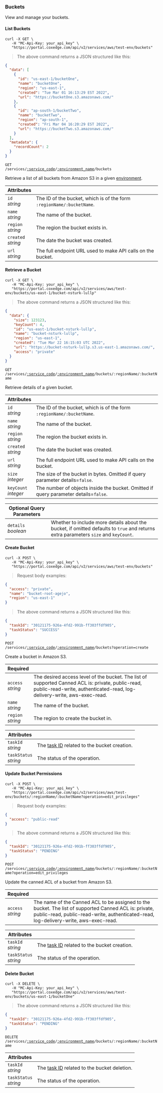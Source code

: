 ### Buckets

View and manage your buckets.

<!-------------------- LIST buckets -------------------->

#### List Buckets

```shell
curl -X GET \
   -H "MC-Api-Key: your_api_key" \
   "https://portal.coxedge.com/api/v2/services/aws/test-env/buckets"
```

> The above command returns a JSON structured like this:

```json
{
  "data": [
    {
      "id": "us-east-1/bucketOne",
      "name": "bucketOne",
      "region": "us-east-1",
      "created": "Tue Mar 01 16:13:29 EST 2022",
      "url": "https://bucketOne.s3.amazonaws.com/"
    },
    {
      "id": "ap-south-1/bucketTwo",
      "name": "bucketTwo",
      "region": "ap-south-1",
      "created": "Fri Mar 04 16:20:29 EST 2022",
      "url": "https://bucketTwo.s3.amazonaws.com/"
    }
  ],
  "metadata": {
    "recordCount": 2
  }
}
```

<code>GET /services/<a href="#administration-service-connections">:service_code</a>/<a href="#administration-environments">:environment_name</a>/buckets</code>

Retrieve a list of all buckets from Amazon S3 in a given [environment](#administration-environments).

| Attributes             | &nbsp;                                                                |
| ---------------------- | --------------------------------------------------------------------- |
| `id`<br/>_string_      | The ID of the bucket, which is of the form `:regionName/:bucketName`. |
| `name`<br/>_string_    | The name of the bucket.                                               |
| `region`<br/>_string_  | The region the bucket exists in.                                      |
| `created`<br/>_string_ | The date the bucket was created.                                      |
| `url`<br/>_string_     | The full endpoint URL used to make API calls on the bucket.           |

<!-------------------- GET Bucket -------------------->

#### Retrieve a Bucket

```shell
curl -X GET \
   -H "MC-Api-Key: your_api_key" \
   "https://portal.coxedge.com/api/v2/services/aws/test-env/buckets/us-east-1/bucket-nsturk-lullp"
```

> The above command returns a JSON structured like this:

```json
{
  "data": {
    "size": 123123,
    "keyCount": 4,
    "id": "us-east-1/bucket-nsturk-lullp",
    "name": "bucket-nsturk-lullp",
    "region": "us-east-1",
    "created": "Tue Mar 22 16:15:03 UTC 2022",
    "url": "https://bucket-nsturk-lullp.s3.us-east-1.amazonaws.com/",
    "access": "private"
  }
}
```

<code>GET /services/<a href="#administration-service-connections">:service_code</a>/<a href="#administration-environments">:environment_name</a>/buckets/:regionName/:bucketName</code>

Retrieve details of a given bucket.

| Attributes               | &nbsp;                                                                               |
| ------------------------ | ------------------------------------------------------------------------------------ |
| `id`<br/>_string_        | The ID of the bucket, which is of the form `:regionName/:bucketName`.                |
| `name`<br/>_string_      | The name of the bucket.                                                              |
| `region`<br/>_string_    | The region the bucket exists in.                                                     |
| `created`<br/>_string_   | The date the bucket was created.                                                     |
| `url`<br/>_string_       | The full endpoint URL used to make API calls on the bucket.                          |
| `size`<br/>_integer_     | The size of the bucket in bytes. Omitted if query parameter details=`false`.         |
| `keyCount`<br/>_integer_ | The number of objects inside the bucket. Omitted if query parameter details=`false`. |

| Optional Query Parameters | &nbsp;                                                                                                                              |
| ------------------------- | ----------------------------------------------------------------------------------------------------------------------------------- |
| `details` <br/>_boolean_  | Whether to include more details about the bucket, if omitted defaults to `true` and returns extra parameters `size` and `keyCount`. |

<!-------------------- Create bucket -------------------->

#### Create Bucket

```shell
curl -X POST \
   -H "MC-Api-Key: your_api_key" \
   "https://portal.coxedge.com/api/v2/services/aws/test-env/buckets"
```

> Request body examples:

```json
{
  "access": "private",
  "name": "bucket-root-agejo",
  "region": "us-east-1"
}
```

> The above command returns a JSON structured like this:

```json
{
  "taskId": "30121175-926a-4fd2-991b-ff303ffdf905",
  "taskStatus": "SUCCESS"
}
```

<code>POST /services/<a href="#administration-service-connections">:service_code</a>/<a href="#administration-environments">:environment_name</a>/buckets?operation=create</code>

Create a bucket in Amazon S3.

| Required               | &nbsp;                                                                                                                                                                       |
| ---------------------- | ---------------------------------------------------------------------------------------------------------------------------------------------------------------------------- |
| `access` <br/>_string_ | The desired access level of the bucket. The list of supported Canned ACL is: private, public-read, public-read-write, authenticated-read, log-delivery-write, aws-exec-read. |
| `name` <br/>_string_   | The name of the bucket.                                                                                                                                                      |
| `region` <br/>_string_ | The region to create the bucket in.                                                                                                                                          |

| Attributes                 | &nbsp;                                                |
| -------------------------- | ----------------------------------------------------- |
| `taskId` <br/>_string_     | The [task ID](#tasks) related to the bucket creation. |
| `taskStatus` <br/>_string_ | The status of the operation.                          |

<!-------------------- Update bucket -------------------->

#### Update Bucket Permissions

```shell
curl -X POST \
   -H "MC-Api-Key: your_api_key" \
   "https://portal.coxedge.com/api/v2/services/aws/test-env/buckets/:regionName/:bucketName?operation=edit_privileges"
```

> Request body examples:

```json
{
  "access": "public-read"
}
```

> The above command returns a JSON structured like this:

```json
{
  "taskId": "30121175-926a-4fd2-991b-ff303ffdf905",
  "taskStatus": "PENDING"
}
```

<code>POST /services/<a href="#administration-service-connections">:service_code</a>/<a href="#administration-environments">:environment_name</a>/buckets/:regionName/:bucketName?operation=edit_privileges</code>

Update the canned ACL of a bucket from Amazon S3.

| Required              | &nbsp;                                                                                                                                                                                        |
| --------------------- | --------------------------------------------------------------------------------------------------------------------------------------------------------------------------------------------- |
| `access`<br/>_string_ | The name of the Canned ACL to be assigned to the bucket. The list of supported Canned ACL is: private, public-read, public-read-write, authenticated-read, log-delivery-write, aws-exec-read. |

| Attributes                 | &nbsp;                                                |
| -------------------------- | ----------------------------------------------------- |
| `taskId` <br/>_string_     | The [task ID](#tasks) related to the bucket creation. |
| `taskStatus` <br/>_string_ | The status of the operation.                          |

<!-------------------- DELETE A BUCKET -------------------->

#### Delete Bucket

```shell
curl -X DELETE \
   -H "MC-Api-Key: your_api_key" \
   "https://portal.coxedge.com/api/v2/services/aws/test-env/buckets/us-east-1/bucketOne"
```

> The above command returns a JSON structured like this:

```json
{
  "taskId": "30121175-926a-4fd2-991b-ff303ffdf905",
  "taskStatus": "PENDING"
}
```

<code>DELETE /services/<a href="#administration-service-connections">:service_code</a>/<a href="#administration-environments">:environment_name</a>/buckets/:regionName/:bucketName</code>

| Attributes                 | &nbsp;                                                |
| -------------------------- | ----------------------------------------------------- |
| `taskId` <br/>_string_     | The [task ID](#tasks) related to the bucket deletion. |
| `taskStatus` <br/>_string_ | The status of the operation.                          |
